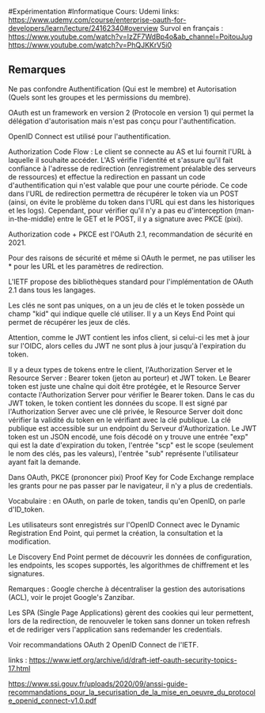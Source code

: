 #Expérimentation #Informatique 
Cours: Udemi 
links: https://www.udemy.com/course/enterprise-oauth-for-developers/learn/lecture/24162340#overview
Survol en français :
https://www.youtube.com/watch?v=IzZF7WdBp4o&ab_channel=PoitouJug
https://www.youtube.com/watch?v=PhQJKKrV5i0


## Remarques
Ne pas confondre Authentification (Qui est le membre) et Autorisation (Quels sont les groupes et les permissions du membre).

OAuth est un framework en version 2 (Protocole en version 1) qui permet la délégation d'autorisation mais n'est pas conçu pour l'authentification.

OpenID Connect est utilisé pour l'authentification.

Authorization Code Flow : Le client se connecte au AS et lui fournit l'URL à laquelle il souhaite accéder. L'AS vérifie l'identité et s'assure qu'il fait confiance à l'adresse de redirection (enregistrement préalable des serveurs de ressources) et effectue la redirection en passant un code d'authentification qui n'est valable que pour une courte période. Ce code dans l'URL de redirection permettra de récupérer le token via un POST (ainsi, on évite le problème du token dans l'URL qui est dans les historiques et les logs). Cependant, pour vérifier qu'il n'y a pas eu d'interception (man-in-the-middle) entre le GET et le POST, il y a signature avec PKCE (pixi).

Authorization code + PKCE est l'OAuth 2.1, recommandation de sécurité en 2021.

Pour des raisons de sécurité et même si OAuth le permet, ne pas utiliser les * pour les URL et les paramètres de redirection.

L'IETF propose des bibliothèques standard pour l'implémentation de OAuth 2.1 dans tous les langages.

Les clés ne sont pas uniques, on a un jeu de clés et le token possède un champ "kid" qui indique quelle clé utiliser. Il y a un Keys End Point qui permet de récupérer les jeux de clés.

Attention, comme le JWT contient les infos client, si celui-ci les met à jour sur l'OIDC, alors celles du JWT ne sont plus à jour jusqu'à l'expiration du token.

Il y a deux types de tokens entre le client, l'Authorization Server et le Resource Server : Bearer token (jeton au porteur) et JWT token. Le Bearer token est juste une chaîne qui doit être protégée, et le Resource Server contacte l'Authorization Server pour vérifier le Bearer token. Dans le cas du JWT token, le token contient les données du scope. Il est signé par l'Authorization Server avec une clé privée, le Resource Server doit donc vérifier la validité du token en le vérifiant avec la clé publique. La clé publique est accessible sur un endpoint du Serveur d'Authorization. Le JWT token est un JSON encodé, une fois décodé on y trouve une entrée "exp" qui est la date d'expiration du token, l'entrée "scp" est le scope (seulement le nom des clés, pas les valeurs), l'entrée "sub" représente l'utilisateur ayant fait la demande.

Dans OAuth, PKCE (prononcer pixi) Proof Key for Code Exchange remplace les grants pour ne pas passer par le navigateur, il n'y a plus de credentials.

Vocabulaire : en OAuth, on parle de token, tandis qu'en OpenID, on parle d'ID_token.

Les utilisateurs sont enregistrés sur l'OpenID Connect avec le Dynamic Registration End Point, qui permet la création, la consultation et la modification.

Le Discovery End Point permet de découvrir les données de configuration, les endpoints, les scopes supportés, les algorithmes de chiffrement et les signatures.

Remarques : Google cherche à décentraliser la gestion des autorisations (ACL), voir le projet Google's Zanzibar.

Les SPA (Single Page Applications) gèrent des cookies qui leur permettent, lors de la redirection, de renouveler le token sans donner un token refresh et de rediriger vers l'application sans redemander les credentials.

Voir recommandations OAuth 2 OpenID Connect de l'IETF.


links :
https://www.ietf.org/archive/id/draft-ietf-oauth-security-topics-17.html

https://www.ssi.gouv.fr/uploads/2020/09/anssi-guide-recommandations_pour_la_securisation_de_la_mise_en_oeuvre_du_protocole_openid_connect-v1.0.pdf

